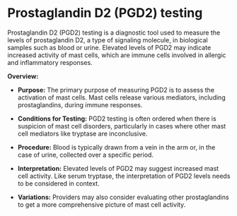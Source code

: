 # Prostaglandin D2 (PGD2) testing

Prostaglandin D2 (PGD2) testing is a diagnostic tool used to measure the levels of prostaglandin D2, a type of signaling molecule, in biological samples such as blood or urine. Elevated levels of PGD2 may indicate increased activity of mast cells, which are immune cells involved in allergic and inflammatory responses.

**Overview:**

* **Purpose:** The primary purpose of measuring PGD2 is to assess the activation of mast cells. Mast cells release various mediators, including prostaglandins, during immune responses.

* **Conditions for Testing:** PGD2 testing is often ordered when there is suspicion of mast cell disorders, particularly in cases where other mast cell mediators like tryptase are inconclusive.

* **Procedure:** Blood is typically drawn from a vein in the arm or, in the case of urine, collected over a specific period.

* **Interpretation:** Elevated levels of PGD2 may suggest increased mast cell activity. Like serum tryptase, the interpretation of PGD2 levels needs to be considered in context.

* **Variations:** Providers may also consider evaluating other prostaglandins to get a more comprehensive picture of mast cell activity.
